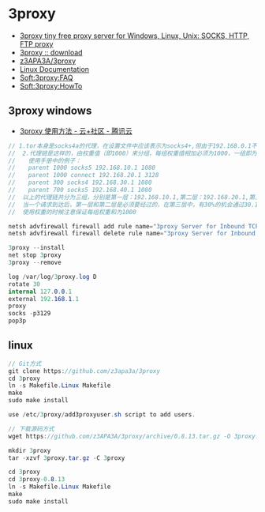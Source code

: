 # 3proxy

- [3proxy tiny free proxy server for Windows, Linux, Unix: SOCKS, HTTP, FTP proxy](https://3proxy.ru/)
- [3proxy :: download](https://3proxy.ru/download/)
- [z3APA3A/3proxy](https://github.com/z3APA3A/3proxy/)
- [Linux Documentation](https://linux.die.net/)
- [Soft:3proxy:FAQ](https://3proxy.ru/faqe.asp)
- [Soft:3proxy:HowTo](https://3proxy.ru/howtoe.asp)

## 3proxy windows

- [3proxy 使用方法 - 云+社区 - 腾讯云](https://cloud.tencent.com/developer/article/1567809)

```c#
// 1.tor本身是socks4a的代理，在设置文件中应该表示为socks4+,但由于192.168.0.1不支持域名解析，所以标为socks4,否则会代理链出错
//  2.代理链是这样的，由权重值（即1000）来分组，每组权重值相加必须为1000，一组即为一层
//  　使用手册中的例子：
//  　parent 1000 socks5 192.168.10.1 1080
//  　parent 1000 connect 192.168.20.1 3128
//  　parent 300 socks4 192.168.30.1 1080
//  　parent 700 socks5 192.168.40.1 1080
//  以上的代理链共分为三组，分别是第一层：192.168.10.1,第二层：192.168.20.1,第三层：30.1和40.1
//  当一个请求到达后，第一层和第二层是必须要经过的，在第三层中，有30%的机会通过30.1,70%的机会通过40.1
//  使用权重的时候注意保证每组权重和为1000

netsh advfirewall firewall add rule name="3proxy Server for Inbound TCP/1235" protocol=TCP dir=in localport=1235 action=allow
netsh advfirewall firewall delete rule name="3proxy Server for Inbound TCP/1235"

3proxy --install
net stop 3proxy
3proxy --remove

log /var/log/3proxy.log D
rotate 30
internal 127.0.0.1
external 192.168.1.1
proxy
socks -p3129
pop3p
```

## linux

```c#
// Git方式
git clone https://github.com/z3apa3a/3proxy
cd 3proxy
ln -s Makefile.Linux Makefile
make
sudo make install

use /etc/3proxy/add3proxyuser.sh script to add users.

// 下载源码方式
wget https://github.com/z3APA3A/3proxy/archive/0.8.13.tar.gz -O 3proxy.tar.gz

mkdir 3proxy
tar -xzvf 3proxy.tar.gz -C 3proxy

cd 3proxy
cd 3proxy-0.8.13
ln -s Makefile.Linux Makefile
make
sudo make install
```
